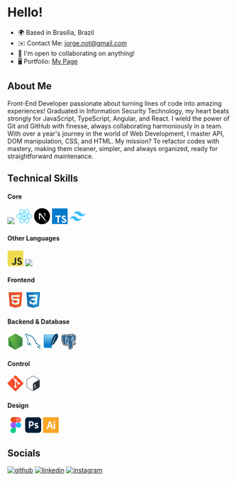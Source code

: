 # Hello!

- 🌍 Based in Brasília, Brazil
- ✉️ Contact Me: [jorge.not@gmail.com](mailto:jorge.not@gmail.com)
- 🤝 I'm open to collaborating on anything!
-  🖥️ Portfolio: [My Page](https://jobs-jorge.github.io/My-Page/)

## About Me

Front-End Developer passionate about turning lines of code into amazing experiences! Graduated in Information Security Technology, my heart beats strongly for JavaScript, TypeScript, Angular, and React. I wield the power of Git and GitHub with finesse, always collaborating harmoniously in a team. With over a year's journey in the world of Web Development, I master API, DOM manipulation, CSS, and HTML. My mission? To refactor codes with mastery, making them cleaner, simpler, and always organized, ready for straightforward maintenance.

<!--
## Projects

- [Project](<LINK>): <Description>

-->

## Technical Skills

#### Core

<p align="left">
<!-- Angular -->
<a href="https://angular.io/" target="_blank" rel="noreferrer"><img src="https://cdn.worldvectorlogo.com/logos/angular-icon.svg" width="36" /></a>
<!-- react -->
<a href="https://reactjs.org/" target="_blank" rel="noreferrer"><img src="https://raw.githubusercontent.com/devicons/devicon/master/icons/react/react-original.svg" width="36" /></a>
<!-- next -->
<a href="https://nextjs.org/docs" target="_blank" rel="noreferrer"><img src="https://raw.githubusercontent.com/devicons/devicon/master/icons/nextjs/nextjs-original.svg" width="36" /></a>
<!-- ts -->
<a href="https://www.typescriptlang.org/" target="_blank" rel="noreferrer"><img src="https://raw.githubusercontent.com/devicons/devicon/master/icons/typescript/typescript-original.svg" width="36" /></a>
<!-- tailwind -->
<a href="https://tailwindcss.com/" target="_blank" rel="noreferrer"><img src="https://raw.githubusercontent.com/devicons/devicon/master/icons/tailwindcss/tailwindcss-plain.svg" width="36" /></a>
</p>

#### Other Languages

<p align="left">
<!-- js -->
<a href="https://developer.mozilla.org/en-US/docs/Web/JavaScript" target="_blank" rel="noreferrer"><img src="https://raw.githubusercontent.com/devicons/devicon/master/icons/javascript/javascript-original.svg" width="36" /></a>
<!-- php -->
<a href="https://www.php.net/" target="_blank" rel="noreferrer"><img src="https://www.svgrepo.com/show/452088/php.svg" width="36" /></a>
</p>

#### Frontend

<p align="left">
<!-- html -->
<a href="https://developer.mozilla.org/en-US/docs/Glossary/HTML5" target="_blank" rel="noreferrer"><img src="https://raw.githubusercontent.com/devicons/devicon/master/icons/html5/html5-original.svg" width="36" /></a>
<!-- css -->
<a href="https://www.w3.org/TR/CSS/#css" target="_blank" rel="noreferrer"><img src="https://raw.githubusercontent.com/devicons/devicon/master/icons/css3/css3-original.svg" width="36" /></a>
</p>

#### Backend & Database

<p align="left">
<!-- node -->
<a href="https://nodejs.org/en/" target="_blank" rel="noreferrer"><img src="https://raw.githubusercontent.com/devicons/devicon/master/icons/nodejs/nodejs-original.svg" width="36" /></a>
<!-- mysql -->
<a href="https://www.mysql.com/" target="_blank" rel="noreferrer"><img src="https://raw.githubusercontent.com/devicons/devicon/master/icons/mysql/mysql-original.svg" width="36" /></a>
<!-- sqlite -->
<a href="https://sqlite.org/" target="_blank" rel="noreferrer"><img src="https://raw.githubusercontent.com/devicons/devicon/master/icons/sqlite/sqlite-original.svg" width="36" /></a>
<!-- postgressql -->
<a href="https://www.postgresql.org/" target="_blank" rel="noreferrer"><img src="https://raw.githubusercontent.com/devicons/devicon/master/icons/postgresql/postgresql-original.svg" width="36" /></a>
</p>

#### Control

<p align="left">
<!-- git -->
<a href="https://git-scm.com/" target="_blank" rel="noreferrer"><img src="https://raw.githubusercontent.com/devicons/devicon/master/icons/git/git-original.svg" width="36" /></a>
<!-- bash -->
<a href="https://www.gnu.org/software/bash/" target="_blank" rel="noreferrer"><img src="https://raw.githubusercontent.com/devicons/devicon/master/icons/bash/bash-original.svg" width="36" /></a>
</p>

#### Design

<p align="left">
<!-- figma -->
<a href="https://www.figma.com/" target="_blank" rel="noreferrer"><img src="https://raw.githubusercontent.com/devicons/devicon/master/icons/figma/figma-original.svg" width="36" /></a>
<!-- photoshop -->
<a href="https://www.adobe.com/uk/products/photoshop.html" target="_blank" rel="noreferrer"><img src="https://raw.githubusercontent.com/devicons/devicon/master/icons/photoshop/photoshop-plain.svg" width="36" /></a>
<!-- illustrator -->
<a href="adobe.com/uk/products/illustrator.html" target="_blank" rel="noreferrer"><img src="https://raw.githubusercontent.com/devicons/devicon/master/icons/illustrator/illustrator-plain.svg" width="36" /></a>
</p>

## Socials

<p align="left">
<!-- github -->
<a href="https://github.com/JoBS-Jorge" target="_blank" rel="noreferrer"><img src="https://img.shields.io/badge/github-%23121011.svg?style=for-the-badge&logo=github&logoColor=white" alt="github" height="22"></a>
<!-- linkedin -->
<a href="https://www.linkedin.com/in/jobs-jorge/" target="_blank" rel="noreferrer"><img src="https://img.shields.io/badge/linkedin-%230077B5.svg?style=for-the-badge&logo=linkedin&logoColor=white" alt="linkedin" height="22"></a>
<!-- instagram -->
<a href="https://instagram.com/jorgenot" target="_blank" rel="noreferrer"><img src="https://img.shields.io/badge/Instagram-%23E4405F.svg?style=for-the-badge&logo=Instagram&logoColor=white" alt="instagram" height="22"></a>
</p>

<!-- ## Github Stats

<a href="http://www.github.com/JoBS-Jorge"><img src="https://github-readme-stats.vercel.app/api?username=jobs-jorge&show_icons=true&hide=&count_private=true&title_color=84cc16&text_color=ffffff&icon_color=a855f7&bg_color=1c1917&hide_border=true&show_icons=true" alt="JoBS-Jorge's GitHub stats" /></a> -->

